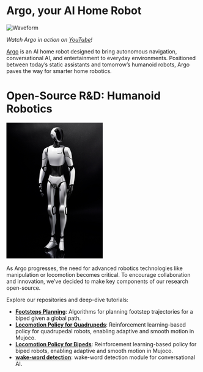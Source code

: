 # Argo, your AI Home Robot

![Waveform](../images/argo.jpg)

*Watch Argo in action on [YouTube](https://www.youtube.com/watch?v=pKa5SEiUZ1g)!*

[Argo](https:argorobot.it) is an AI home robot designed to bring autonomous navigation, conversational AI, and entertainment to everyday environments. Positioned between today’s static assistants and tomorrow’s humanoid robots, Argo paves the way for smarter home robotics.

# Open-Source R&D: Humanoid Robotics

<img src="../images/argo_humanoid1.png" alt="Waveform" style="width:50%; height:auto;"><br>

As Argo progresses, the need for advanced robotics technologies like manipulation or locomotion becomes critical. To encourage collaboration and innovation, we’ve decided to make key components of our research open-source.

Explore our repositories and deep-dive tutorials:

- [**Footsteps Planning**](https://github.com/Argo-Robot/footsteps_planning): Algorithms for planning footstep trajectories for a biped given a global path.
- [**Locomotion Policy for Quadrupeds**](https://github.com/Argo-Robot/wake_word_detection): Reinforcement learning-based policy for quadrupedal robots, enabling adaptive and smooth motion in Mujoco. 
- [**Locomotion Policy for Bipeds**](https://github.com/Argo-Robot/wake_word_detection): Reinforcement learning-based policy for biped robots, enabling adaptive and smooth motion in Mujoco. 
- [**wake-word detection**](https://github.com/Argo-Robot/wake_word_detection): wake-word detection module for conversational AI.

